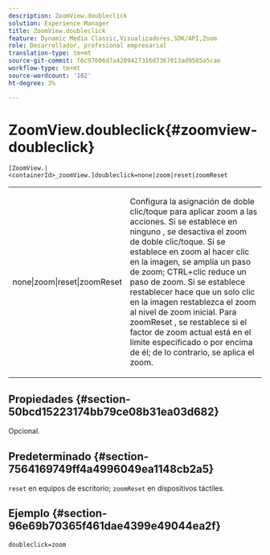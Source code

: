 ```yaml
---
description: ZoomView.doubleclick
solution: Experience Manager
title: ZoomView.doubleclick
feature: Dynamic Media Classic,Visualizadores,SDK/API,Zoom
role: Desarrollador, profesional empresarial
translation-type: tm+mt
source-git-commit: f6c97606d7a4209427316d7367013ad9585a5cae
workflow-type: tm+mt
source-wordcount: '102'
ht-degree: 3%

---
```



# ZoomView.doubleclick{#zoomview-doubleclick}

`[ZoomView.|<containerId>_zoomView.]doubleclick=none|zoom|reset|zoomReset`

<table id="table_E314540D347D47699C04EB80D20C0721"> 
 <tbody> 
  <tr> 
   <td colname="col1"> <p> <span class="codeph"> none|zoom|reset|zoomReset  </span> </p> </td> 
   <td colname="col2"> <p> Configura la asignación de doble clic/toque para aplicar zoom a las acciones. Si se establece en <span class="codeph"> ninguno </span> , se desactiva el zoom de doble clic/toque. Si se establece en <span class="codeph"> zoom </span> al hacer clic en la imagen, se amplía un paso de zoom; CTRL+clic reduce un paso de zoom. Si se establece <span class="codeph"> restablecer </span> hace que un solo clic en la imagen restablezca el zoom al nivel de zoom inicial. Para <span class="codeph"> zoomReset </span>, se restablece si el factor de zoom actual está en el límite especificado o por encima de él; de lo contrario, se aplica el zoom. </p> </td> 
  </tr> 
 </tbody> 
</table>

## Propiedades {#section-50bcd15223174bb79ce08b31ea03d682}

Opcional.

## Predeterminado {#section-7564169749ff4a4996049ea1148cb2a5}

`reset` en equipos de escritorio;  `zoomReset` en dispositivos táctiles.

## Ejemplo {#section-96e69b70365f461dae4399e49044ea2f}

`doubleclick=zoom`
